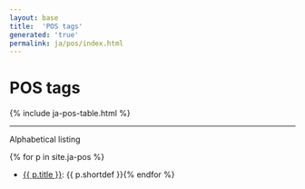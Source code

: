 ```yaml
---
layout: base
title:  'POS tags'
generated: 'true'
permalink: ja/pos/index.html
---
```


# POS tags

{% include ja-pos-table.html %}

----------

Alphabetical listing

{% for p in site.ja-pos %}
* [{{ p.title }}](): {{ p.shortdef }}{% endfor %}

